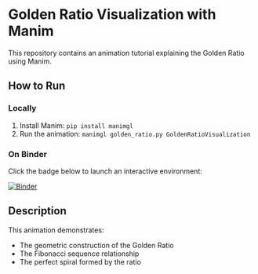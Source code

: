 # Golden Ratio Visualization with Manim

This repository contains an animation tutorial explaining the Golden Ratio using Manim.

## How to Run

### Locally
1. Install Manim: `pip install manimgl`
2. Run the animation: `manimgl golden_ratio.py GoldenRatioVisualization`

### On Binder
Click the badge below to launch an interactive environment:

[![Binder](https://mybinder.org/badge_logo.svg)](https://mybinder.org/v2/gh/yourusername/golden-ratio-tutorial/main)

## Description
This animation demonstrates:
- The geometric construction of the Golden Ratio
- The Fibonacci sequence relationship
- The perfect spiral formed by the ratio
